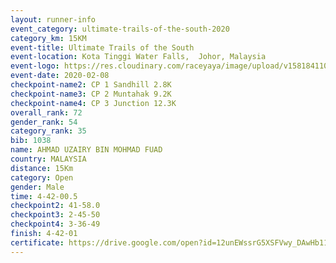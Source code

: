 ```yaml
--- 
layout: runner-info 
event_category: ultimate-trails-of-the-south-2020 
category_km: 15KM 
event-title: Ultimate Trails of the South 
event-location: Kota Tinggi Water Falls,  Johor, Malaysia 
event-logo: https://res.cloudinary.com/raceyaya/image/upload/v1581841103/logo/2020/ultimate-trails-2020_i93dfj.jpg 
event-date: 2020-02-08 
checkpoint-name2: CP 1 Sandhill 2.8K 
checkpoint-name3: CP 2 Muntahak 9.2K 
checkpoint-name4: CP 3 Junction 12.3K 
overall_rank: 72
gender_rank: 54
category_rank: 35
bib: 1038
name: AHMAD UZAIRY BIN MOHMAD FUAD
country: MALAYSIA
distance: 15Km
category: Open
gender: Male
time: 4-42-00.5
checkpoint2: 41-58.0
checkpoint3: 2-45-50
checkpoint4: 3-36-49
finish: 4-42-01
certificate: https://drive.google.com/open?id=12unEWssrG5XSFVwy_DAwHb11DFZIuSL5
--- 
```

